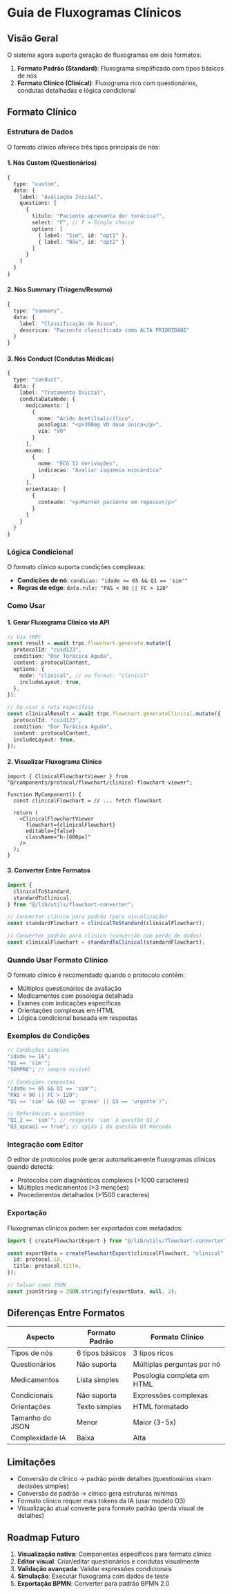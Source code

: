 # Guia de Fluxogramas Clínicos

## Visão Geral

O sistema agora suporta geração de fluxogramas em dois formatos:

1. **Formato Padrão (Standard)**: Fluxograma simplificado com tipos básicos de nós
2. **Formato Clínico (Clinical)**: Fluxograma rico com questionários, condutas detalhadas e lógica condicional

## Formato Clínico

### Estrutura de Dados

O formato clínico oferece três tipos principais de nós:

#### 1. Nós Custom (Questionários)

```typescript
{
  type: "custom",
  data: {
    label: "Avaliação Inicial",
    questions: [
      {
        titulo: "Paciente apresenta dor torácica?",
        select: "F", // F = Single choice
        options: [
          { label: "Sim", id: "opt1" },
          { label: "Não", id: "opt2" }
        ]
      }
    ]
  }
}
```

#### 2. Nós Summary (Triagem/Resumo)

```typescript
{
  type: "summary",
  data: {
    label: "Classificação de Risco",
    descricao: "Paciente classificado como ALTA PRIORIDADE"
  }
}
```

#### 3. Nós Conduct (Condutas Médicas)

```typescript
{
  type: "conduct",
  data: {
    label: "Tratamento Inicial",
    condutaDataNode: {
      medicamento: [
        {
          nome: "Ácido Acetilsalicílico",
          posologia: "<p>300mg VO dose única</p>",
          via: "VO"
        }
      ],
      exame: [
        {
          nome: "ECG 12 derivações",
          indicacao: "Avaliar isquemia miocárdica"
        }
      ],
      orientacao: [
        {
          conteudo: "<p>Manter paciente em repouso</p>"
        }
      ]
    }
  }
}
```

### Lógica Condicional

O formato clínico suporta condições complexas:

- **Condições de nó**: `condicao: "idade >= 65 && Q1 == 'sim'"`
- **Regras de edge**: `data.rule: "PAS < 90 || FC > 120"`

### Como Usar

#### 1. Gerar Fluxograma Clínico via API

```typescript
// Via tRPC
const result = await trpc.flowchart.generate.mutate({
  protocolId: "cuid123",
  condition: "Dor Torácica Aguda",
  content: protocolContent,
  options: {
    mode: "clinical", // ou format: "clinical"
    includeLayout: true,
  },
});

// Ou usar a rota específica
const clinicalResult = await trpc.flowchart.generateClinical.mutate({
  protocolId: "cuid123",
  condition: "Dor Torácica Aguda",
  content: protocolContent,
  includeLayout: true,
});
```

#### 2. Visualizar Fluxograma Clínico

```tsx
import { ClinicalFlowchartViewer } from "@/components/protocol/flowchart/clinical-flowchart-viewer";

function MyComponent() {
  const clinicalFlowchart = // ... fetch flowchart

  return (
    <ClinicalFlowchartViewer
      flowchart={clinicalFlowchart}
      editable={false}
      className="h-[600px]"
    />
  );
}
```

#### 3. Converter Entre Formatos

```typescript
import {
  clinicalToStandard,
  standardToClinical,
} from "@/lib/utils/flowchart-converter";

// Converter clínico para padrão (para visualização)
const standardFlowchart = clinicalToStandard(clinicalFlowchart);

// Converter padrão para clínico (conversão com perda de dados)
const clinicalFlowchart = standardToClinical(standardFlowchart);
```

### Quando Usar Formato Clínico

O formato clínico é recomendado quando o protocolo contém:

- Múltiplos questionários de avaliação
- Medicamentos com posologia detalhada
- Exames com indicações específicas
- Orientações complexas em HTML
- Lógica condicional baseada em respostas

### Exemplos de Condições

```javascript
// Condições simples
"idade >= 18";
"Q1 == 'sim'";
"SEMPRE"; // sempre visível

// Condições compostas
"idade >= 65 && Q1 == 'sim'";
"PAS < 90 || FC > 120";
"Q1 == 'sim' && (Q2 == 'grave' || Q3 == 'urgente')";

// Referências a questões
"Q1_2 == 'sim'"; // resposta 'sim' à questão Q1_2
"Q3_opcao1 == true"; // opção 1 da questão Q3 marcada
```

### Integração com Editor

O editor de protocolos pode gerar automaticamente fluxogramas clínicos quando detecta:

- Protocolos com diagnósticos complexos (>1000 caracteres)
- Múltiplos medicamentos (>3 menções)
- Procedimentos detalhados (>1500 caracteres)

### Exportação

Fluxogramas clínicos podem ser exportados com metadados:

```typescript
import { createFlowchartExport } from "@/lib/utils/flowchart-converter";

const exportData = createFlowchartExport(clinicalFlowchart, "clinical", {
  id: protocol.id,
  title: protocol.title,
});

// Salvar como JSON
const jsonString = JSON.stringify(exportData, null, 2);
```

## Diferenças Entre Formatos

| Aspecto         | Formato Padrão  | Formato Clínico            |
| --------------- | --------------- | -------------------------- |
| Tipos de nós    | 6 tipos básicos | 3 tipos ricos              |
| Questionários   | Não suporta     | Múltiplas perguntas por nó |
| Medicamentos    | Lista simples   | Posologia completa em HTML |
| Condicionais    | Não suporta     | Expressões complexas       |
| Orientações     | Texto simples   | HTML formatado             |
| Tamanho do JSON | Menor           | Maior (3-5x)               |
| Complexidade IA | Baixa           | Alta                       |

## Limitações

- Conversão de clínico → padrão perde detalhes (questionários viram decisões simples)
- Conversão de padrão → clínico gera estruturas mínimas
- Formato clínico requer mais tokens da IA (usar modelo O3)
- Visualização atual converte para formato padrão (perda visual de detalhes)

## Roadmap Futuro

1. **Visualização nativa**: Componentes específicos para formato clínico
2. **Editor visual**: Criar/editar questionários e condutas visualmente
3. **Validação avançada**: Validar expressões condicionais
4. **Simulação**: Executar fluxograma com dados de teste
5. **Exportação BPMN**: Converter para padrão BPMN 2.0
